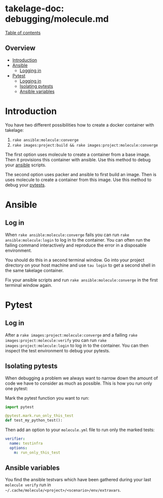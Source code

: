 # takelage-doc: debugging/molecule.md

[Table of contents](../../README.md)

## Overview

- [Introduction](#introduction)
- [Ansible](#ansible)
  - [Logging in](#log_in_ansible)
- [Pytest](#pytest)
  - [Logging in](#log_in_python)
  - [Isolating pytests](#isolating_pytests)
  - [Ansible variables](#ansible_variables)

<a name="introduction"/>

# Introduction

You have two different possibilities how to create
a docker container with takelage:

1. `rake ansible:molecule:converge`
2. `rake images:project:build && rake images:project:molecule:converge`

The first option uses molecule to create a container from
a base image. Then it provisions this container with ansible.
Use this method to debug your [ansible](#ansible) scripts.

The second option uses packer and ansible to first build an image.
Then is uses molecule to create a container from this image.
Use this method to debug your [pytests](#pytest).

<a name="Ansible"/>

# Ansible

<a name="log_in_ansible"/>

## Log in

When `rake ansible:molecule:converge` fails you can run
`rake ansible:molecule:login` to log in to the container.
You can often run the failing command interactively and
reproduce the error in a disposable environment.

You should do this in a second terminal window.
Go into your project directory on your host machine
and use `tau login` to get a second shell in the
same takelage container.

Fix your ansible scripts and run
`rake ansible:molecule:converge`
in the first terminal window again.

<a name="pytest">

# Pytest

<a name="isolating_pytests"/>

## Log in

After a `rake images:project:molecule:converge` 
and a failing `rake images:project:molecule:verify`
you can run `rake images:project:molecule:login` 
to log in to the container.
You can then inspect the test environment to debug your pytests.

## Isolating pytests

When debugging a problem we always want to narrow down the amount of code we have to consider as much as possible. This is how you run only one pytest:

Mark the pytest function you want to run:

```python
import pytest

@pytest.mark.run_only_this_test
def test_my_python_test():
```

Then add an option to your `molecule.yml` file to run only the marked tests:

```yaml
verifier:
  name: testinfra
  options:
    m: run_only_this_test
```

<a name="ansible_variables"/>

## Ansible variables

You find the ansible testvars which have been gathered during your last
`molecule verify` run in `~/.cache/molecule/<project>/<scenario>/env/extravars`.
